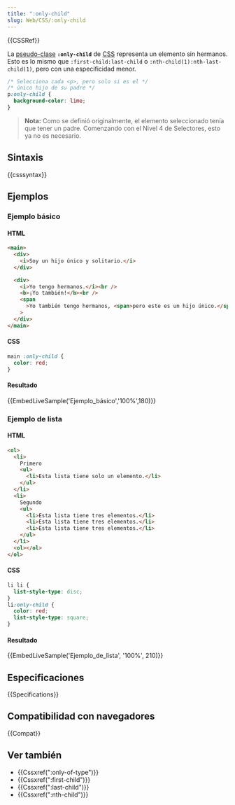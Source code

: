 ```yaml
---
title: ":only-child"
slug: Web/CSS/:only-child
---
```


{{CSSRef}}

La [pseudo-clase](/es/docs/CSS/Pseudo-classes) **`:only-child`** de [CSS](/es/docs/Web/CSS) representa un elemento sin hermanos. Esto es lo mismo que `:first-child:last-child` o `:nth-child(1):nth-last-child(1)`, pero con una especificidad menor.

```css
/* Selecciona cada <p>, pero solo si es el */
/* único hijo de su padre */
p:only-child {
  background-color: lime;
}
```

> **Nota:** Como se definió originalmente, el elemento seleccionado tenía que tener un padre. Comenzando con el Nivel 4 de Selectores, esto ya no es necesario.

## Sintaxis

{{csssyntax}}

## Ejemplos

### Ejemplo básico

#### HTML

```html
<main>
  <div>
    <i>Soy un hijo único y solitario.</i>
  </div>

  <div>
    <i>Yo tengo hermanos.</i><br />
    <b>¡Yo también!</b><br />
    <span
      >Yo también tengo hermanos, <span>pero este es un hijo único.</span></span
    >
  </div>
</main>
```

#### CSS

```css
main :only-child {
  color: red;
}
```

#### Resultado

{{EmbedLiveSample('Ejemplo_básico','100%',180)}}

### Ejemplo de lista

#### HTML

```html
<ol>
  <li>
    Primero
    <ul>
      <li>Esta lista tiene solo un elemento.</li>
    </ul>
  </li>
  <li>
    Segundo
    <ul>
      <li>Esta lista tiene tres elementos.</li>
      <li>Esta lista tiene tres elementos.</li>
      <li>Esta lista tiene tres elementos.</li>
    </ul>
  </li>
  <ol></ol>
</ol>
```

#### CSS

```css
li li {
  list-style-type: disc;
}
li:only-child {
  color: red;
  list-style-type: square;
}
```

#### Resultado

{{EmbedLiveSample('Ejemplo_de_lista', '100%', 210)}}

## Especificaciones

{{Specifications}}

## Compatibilidad con navegadores

{{Compat}}

## Ver también

- {{Cssxref(":only-of-type")}}
- {{Cssxref(":first-child")}}
- {{Cssxref(":last-child")}}
- {{Cssxref(":nth-child")}}
